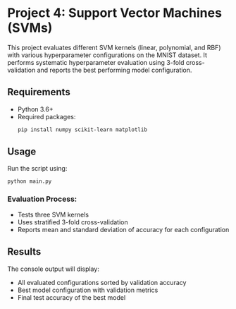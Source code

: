 # Project 4: Support Vector Machines (SVMs)

This project evaluates different SVM kernels (linear, polynomial, and RBF) with various hyperparameter configurations on the MNIST dataset. It performs systematic hyperparameter evaluation using 3-fold cross-validation and reports the best performing model configuration.

## Requirements
- Python 3.6+
- Required packages:
  ```bash
  pip install numpy scikit-learn matplotlib
  ```

## Usage
Run the script using:
```
python main.py
```

### Evaluation Process:
- Tests three SVM kernels
- Uses stratified 3-fold cross-validation
- Reports mean and standard deviation of accuracy for each configuration

## Results
The console output will display:
- All evaluated configurations sorted by validation accuracy
- Best model configuration with validation metrics
- Final test accuracy of the best model
